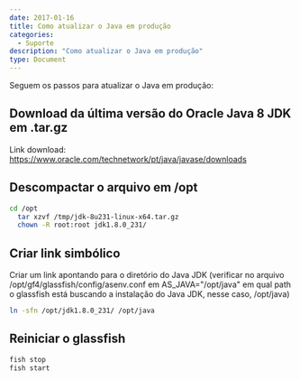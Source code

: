 ```yaml
---
date: 2017-01-16
title: Como atualizar o Java em produção
categories:
  - Suporte
description: "Como atualizar o Java em produção"
type: Document
---
```


Seguem os passos para atualizar o Java em produção:

## Download da última versão do Oracle Java 8 JDK em .tar.gz

Link download: https://www.oracle.com/technetwork/pt/java/javase/downloads

## Descompactar o arquivo em /opt

~~~ bash
cd /opt
  tar xzvf /tmp/jdk-8u231-linux-x64.tar.gz
  chown -R root:root jdk1.8.0_231/
~~~


##  Criar link simbólico

Criar um link apontando para o diretório do Java JDK (verificar no arquivo /opt/gf4/glassfish/config/asenv.conf em AS_JAVA="/opt/java" em 
qual path o glassfish está buscando a instalação do Java JDK, nesse caso, /opt/java)

~~~ bash
ln -sfn /opt/jdk1.8.0_231/ /opt/java
~~~

## Reiniciar o glassfish

~~~ bash
fish stop
fish start
~~~

